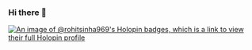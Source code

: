 ### Hi there 👋

<!--
**rohitsinha969/rohitsinha969** is a ✨ _special_ ✨ repository because its `README.md` (this file) appears on your GitHub profile.

Here are some ideas to get you started:

- 🔭 I’m currently working on ...
- 🌱 I’m currently learning ...
- 👯 I’m looking to collaborate on ...
- 🤔 I’m looking for help with ...
- 💬 Ask me about ...
- 📫 How to reach me: ...
- 😄 Pronouns: ...
- ⚡ Fun fact: ...
-->


[![An image of @rohitsinha969's Holopin badges, which is a link to view their full Holopin profile](https://holopin.me/rohitsinha969)](https://holopin.io/@rohitsinha969)
